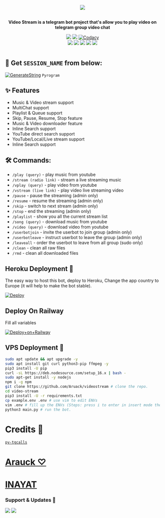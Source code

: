 <p align="center"><a href="https://t.me/Aruacksupport">
    <img src="https://te.legra.ph/file/7bdf03c71f848170d24b9.jpg"></a></p>
<p align="center">
    <br><b>Video Stream is a telegram bot project that's allow you to play video on telegram group video chat</b><br>
</p>
<p align="center">
    <a href="https://www.python.org/" alt="made-with-python"> <img src="https://img.shields.io/badge/Made%20with-Python-black.svg?style=flat-square&logo=python&logoColor=blue&color=red" /></a>
    <a href="https://github.com/Aruack/videostream/graphs/commit-activity" alt="Maintenance"> <img src="https://img.shields.io/badge/Maintained%3F-yes-red.svg?style=flat-square" /></a>
    <a href="https://app.codacy.com/gh/Aruack/videostream/dashboard"> <img src="https://img.shields.io/codacy/grade/a723cb464d5a4d25be3152b5d71de82d?color=red&logo=codacy&style=flat-square" alt="Codacy" /></a><br>
    <a href="https://github.com/Aruack/videostream"> <img src="https://img.shields.io/github/repo-size/Aruack/videostream?color=red&logo=github&logoColor=blue&style=flat-square" /></a>
    <a href="https://github.com/Aruack/videostream/commits/main"> <img src="https://img.shields.io/github/last-commit/Aruack/videostream?color=red&logo=github&logoColor=blue&style=flat-square" /></a>
    <a href="https://github.com/Aruack/videostream/issues"> <img src="https://img.shields.io/github/issues/Aruack/videostream?color=red&logo=github&logoColor=blue&style=flat-square" /></a>
    <a href="https://github.com/Aruack/videostream/network/members"> <img src="https://img.shields.io/github/forks/Aruack/videostream?color=red&logo=github&logoColor=blue&style=flat-square" /></a>  
    <a href="https://github.com/Aruack/videostream/network/members"> <img src="https://img.shields.io/github/stars/Aruack/videostream?color=red&logo=github&logoColor=blue&style=flat-square" /></a>  
<p align="center"><a href="https://t.me/Aruacksupport">
    <img src="  "></a></p>
<p align="center">
</p>

## 🧪 Get `SESSION_NAME` from below:

[![GenerateString](https://img.shields.io/badge/repl.it-generateString-yellowred)](https://replit.com/@Aruack/genStr) ``Pyrogram``

## ✨ Features
- Music & Video stream support
- MultiChat support
- Playlist & Queue support
- Skip, Pause, Resume, Stop feature
- Music & Video downloader feature
- Inline Search support
- YouTube direct search support
- YouTube/Local/Live stream support
- Inline Search support

## 🛠 Commands:
- `/play (query)` - play music from youtube
- `/stream (radio link)` - stream a live streaming music
- `/vplay (query)` - play video from youtube
- `/vstream (live link)` - play video live streaming video
- `/pause` - pause the streaming (admin only)
- `/resume` - resume the streaming (admin only)
- `/skip` - switch to next stream (admin only)
- `/stop` - end the streaming (admin only)
- `/playlist` - show you all the current stream list
- `/song (query)` - download music from youtube
- `/video (query)` - download video from youtube
- `/userbotjoin` - invite the userbot to join group (admin only)
- `/userbotleave` - instruct userbot to leave the group (admin only)
- `/leaveall` - order the userbot to leave from all group (sudo only)
- `/clean` - clean all raw files
- `/rmd` - clean all downloaded files

## Heroku Deployment 💜
The easy way to host this bot, deploy to Heroku, Change the app country to Europe (it will help to make the bot stable).

[![Deploy](https://www.herokucdn.com/deploy/button.svg)](https://heroku.com/deploy?template=https://github.com/Aruack/videostream)
## Deploy On Railway
Fill all variables 

[![Deploy+on+Railway](https://railway.app/button.svg)](https://railway.app/new/template?template=https://github.com/Aruack/videostream&envs=ALIVE_NAME,API_HASH,API_ID,ASSISTANT_NAME,BOT_NAME,BOT_TOKEN,BOT_USERNAME,DURATION_LIMIT,GROUP_SUPPORT,OWNER_NAME,SESSION_NAME,SUDO_USERS,UPDATES_CHANNEL)

## VPS Deployment 📡

```sh
sudo apt update && apt upgrade -y
sudo apt install git curl python3-pip ffmpeg -y
pip3 install -U pip
curl -sL https://deb.nodesource.com/setup_16.x | bash -
sudo apt-get install -y nodejs
npm i -g npm
git clone https://github.com/Aruack/videostream # clone the repo.
cd video-stream
pip3 install -U -r requirements.txt
cp example.env .env # use vim to edit ENVs
vim .env # fill up the ENVs (Steps: press i to enter in insert mode then edit the file. Press Esc to exit the editing mode then type :wq! and press Enter key to save the file).
python3 main.py # run the bot.
```

# Credits 💖
 [``py-tgcalls``](https://github.com/pytgcalls/pytgcalls)
# [Arauck ♡](https://t.me/Aruack)
# [INAYAT](https://t.me/INAYAT571)

### Support & Updates 🎑
<a href="https://t.me/aruacksupport"><img src="https://img.shields.io/badge/Join-Group%20Support-blue.svg?style=for-the-badge&logo=Telegram"></a> <a href="https://t.me/Aruackofficial"><img src="https://img.shields.io/badge/Join-Updates%20Channel-blue.svg?style=for-the-badge&logo=Telegram"></a>
